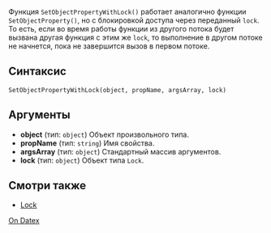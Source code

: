 Функция `SetObjectPropertyWithLock()` работает аналогично функции `SetObjectProperty()`, но с блокировкой доступа через переданный `lock`. То есть, если во время работы функции из другого потока будет вызвана другая функция с этим же `lock`, то выполнение в другом потоке не начнется, пока не завершится вызов в первом потоке.

## Синтаксис
``` SetObjectPropertyWithLock(object, propName, argsArray, lock) ```

## Аргументы
- **object** (тип: `object`)
	Объект произвольного типа.
- **propName** (тип: `string`)
	Имя свойства.
- **argsArray** (тип: `object`)
	Стандартный массив аргументов.
- **lock** (тип: `object`)
	Объект типа `Lock`.
  
## Смотри также
- [Lock](http://docs.datex.ru/article.htm?id=5791375928854454961)

[On Datex](http://docs.datex.ru/article.htm?id=5791375928854454963)